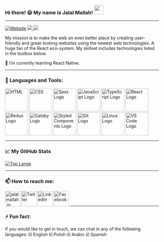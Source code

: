 ### Hi there! 😃 My name is Jalal Mallah! <img src="https://raw.githubusercontent.com/MartinHeinz/MartinHeinz/master/wave.gif" width="30">

---

[![Website](https://img.shields.io/website?label=www.jalalmallah.io&style=for-the-badge&url=https%3A%2F%2Fjalalmallah.io)](https://jalalmallah.io) 
<a href="https://www.linkedin.com/in/jalal-mallah/">
    <img src="https://img.shields.io/badge/linkedin-%230077B5.svg?&style=for-the-badge&logo=linkedin&logoColor=white" />
</a> 
<a href="https://twitter.com/jalal_mallah_">
    <img src="https://img.shields.io/badge/Twitter-1DA1F2?style=for-the-badge&logo=twitter&logoColor=white" />
</a>





My mission is to make the web an even better place by creating user-friendly and great-looking websites using the newest web technologies. A huge fan of the React eco-system.
My skillset includes technologies listed in the toolbox below.

🌱 I’m currently learning React Native.

---

### 🧰 Languages and Tools: 

<img src="https://skillicons.dev/icons?i=html" alt="HTML" width="75" height="75"/> <img src="https://skillicons.dev/icons?i=css" alt="CSS" width="75" height="75"/> <img src="https://skillicons.dev/icons?i=sass" alt="Sass Logo" width="75" height="75"/> <img src="https://skillicons.dev/icons?i=js" alt="JavaScript Logo" width="75" height="75"/> <img src="https://skillicons.dev/icons?i=ts" alt="TypeScript Logo" width="75" height="75"/> <img src="https://skillicons.dev/icons?i=react" alt="React Logo" width="75" height="75"/> <img src="https://skillicons.dev/icons?i=redux" alt="Redux Logo" width="75" height="75"/> <img src="https://skillicons.dev/icons?i=gatsby" alt="Gatsby Logo" width="75" height="75"/> <img src="https://skillicons.dev/icons?i=styledcomponents" alt="Styled Components Logo" width="75" height="75"/> <img src="https://skillicons.dev/icons?i=git" alt="Git Logo" width="75" height="75"/> <img src="https://skillicons.dev/icons?i=linux" alt="Linux Logo" width="75" height="75"/> <img src="https://skillicons.dev/icons?i=vscode" alt="VS Code Logo" width="75" height="75"/>

---

### &#x1f4c8; My GitHub Stats

[![Top Langs](https://github-readme-stats.vercel.app/api/top-langs/?username=JalalMallah&theme=radical)](https://github.com/anuraghazra/github-readme-stats)

---

### 📫 How to reach me: 

[<img align="left" alt="jalalmallah.io" width="50px" src="https://skillicons.dev/icons?i=electron" />][website]
[<img align="left" alt="Twitter" width="50px" src="https://skillicons.dev/icons?i=twitter" />][twitter]
[<img align="left" alt="LinkedIn" width="50px" src="https://skillicons.dev/icons?i=linkedin" />][linkedin]
[<img align="left" alt="Facebook" width="50px" src="https://skillicons.dev/icons?i=instagram" />][instagram]

<br />
<br />

---

### ⚡ Fun fact: 

If you would like to get in touch, we can chat in any of the following languages:
☑️ English
☑️ Polish
☑️ Arabic
☑️ Spanish

[website]: https://jalalmallah.io
[twitter]: https://twitter.com/jalal_mallah_
[instagram]: https://www.instagram.com/el_jalalo
[linkedin]: https://www.linkedin.com/in/jalal-mallah
<!--
**JalalMallah/JalalMallah** is a ✨ _special_ ✨ repository because its `README.md` (this file) appears on your GitHub profile.

Here are some ideas to get you started:

- 🔭 I’m currently working on ...
- 🌱 I’m currently learning ...
- 👯 I’m looking to collaborate on ...
- 🤔 I’m looking for help with ...
- 💬 Ask me about ...
- 📫 How to reach me: ...
- 😄 Pronouns: ...
- ⚡ Fun fact: ...
-->
